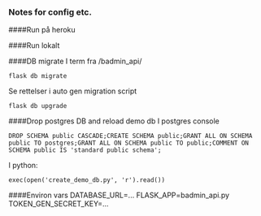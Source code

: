 ### Notes for config etc.
####Run på heroku

####Run lokalt

####DB migrate
I term fra /badmin_api/

```
flask db migrate
```
Se rettelser i auto gen migration script

```
flask db upgrade
```

####Drop postgres DB and reload demo db
I postgres console

```
DROP SCHEMA public CASCADE;CREATE SCHEMA public;GRANT ALL ON SCHEMA public TO postgres;GRANT ALL ON SCHEMA public TO public;COMMENT ON SCHEMA public IS 'standard public schema';
```

I python:

```
exec(open('create_demo_db.py', 'r').read())
```

####Environ vars
DATABASE_URL=...
FLASK_APP=badmin_api.py
TOKEN_GEN_SECRET_KEY=...